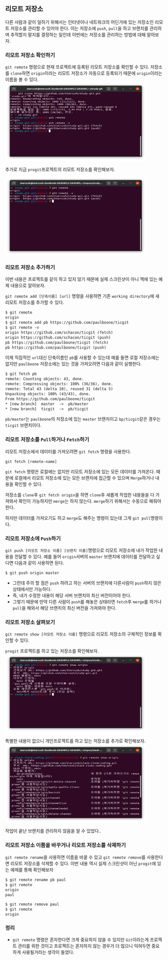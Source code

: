 ## 리모트 저장소

다른 사람과 같이 일하기 위해서는 인터넷이나 네트워크의 어딘가에 있는 저장소인 리모트 저장소를 관리할 수 있어야 한다. 이는 저장소에 `push`, `pull`을 하고 브랜치를 관리하며 추적할지 말지를 결정하는 일인데 이번에는 저장소를 관리하는 방법에 대해 알아보자.

### 리모트 저장소 확인하기

`git remote` 명령으로 현재 프로젝트에 등록된 리모트 저장소를 확인할 수 있다. 저장소를 `clone`하면 `origin`이라는 리모트 저장소가 자동으로 등록되기 때문에 `origin`이라는 이름을 볼 수 있다.
<img src="assets/git_remote2.png" width="450px" height="250px">

추가로 지금 `progit`프로젝트의 리모트 저장소를 확인해보자.

<img src="assets/git_remote.png" width="450px" height="250px">

### 리모트 저장소 추가하기

이번 내용은 프로젝트를 같이 하고 있지 않기 때문에 실제 스크린샷이 아니 책에 있는 예제 내용으로 알아보자.

`git remote add [단축이름] [url]` 명령을 사용하면 기존 `working directory`에 새 리모트 저장소를 추가할 수 있다.

```
$ git remote
origin
$ git remote add pb https://github.com/paulboone/ticgit
$ git remote -v
origin https://github.com/schacon/ticgit (fetch)
origin https://github.com/schacon/ticgit (push)
pb https://github.com/paulboone/ticgit (fetch)
pb https://github.com/paulboone/ticgit (push)
```

이제 직접적인 `url`대신 단축이름인 `pb`를 사용할 수 있는데 예를 들면 로컬 저장소에는 없지만 `paulboone` 저장소에는 있는 것을 가져오려면 다음과 같이 실행한다.

```
$ git fetch pb
remote: Counting objects: 43, done.
remote: Compressing objects: 100% (36/36), done.
remote: Total 43 (delta 10), reused 31 (delta 5)
Unpacking objects: 100% (43/43), done.
From https://github.com/paulboone/ticgit
* [new branch]  master  ->  pb/master
* [new branch]  ticgit  ->  pb/ticgit
```

`pb/master`는 `paulboone`의 저장소에 있는 `master` 브랜치이고 `bp/ticgit`같은 경우는 `ticgit` 브랜치이다.

### 리모트 저장소를 `Pull`하거나 `Fetch`하기

리모트 저장소에서 데이터를 가져오려면 `git fetch` 명령을 사용한다.

```
git fetch [remote-name]
```

`git fetch` 명령은 로컬에는 없지만 리모트 저장소에 있는 모든 데이터를 가져온다. 때문에 로컬에서 리모트 저장소에 있는 모든 브랜치에 접근할 수 있으며 `Merge`하거나 내용을 확인할 수 있다.

저장소를 `clone`후 `git fetch origin`을 하면 `clone`후 새롭게 작업한 내용들을 다 가져와서 확인이 가능하지만 `merge`는 하지 않는다. `merge`하기 위해서는 수동으로 해줘야 한다.

하지만 데이터를 가져오기도 하고 `merge`도 해주는 명령이 있는데 그게 `git pull`명령이다.

### 리모트 저장소에 `Push`하기

`git push [리모트 저장소 이름] [브랜치 이름]`명령으로 리모트 저장소에 내가 작업한 내용을 전달할 수 있다.
예를 들어 `origin`서버의 `master` 브랜치에 데이터를 전달하고 싶다면 다음과 같이 사용하면 된다.

```
$ git push origin master
```

- 그런데 주의 할 점은 `push` 하려고 하는 서버의 브랜치에 다른사람이 `push`하지 않은 상태에서만 가능하다.
- 즉, 내가 수정한 내용이 해당 서버 브랜치의 최신 버전이어야 한다.
- 그렇기 때문에 만약 다른 사람이 `push`를 해놓은 상태라면 `fetch`후 `merge`를 하거나 `pull`을 해와서 해당 브랜치의 최신 버전을 가져와야 한다.

### 리모트 저장소 살펴보기

`git remote show [리모트 저장소 이름]` 명령으로 리모트 저장소의 구체적인 정보를 확인할 수 있다.

`progit` 프로젝트를 하고 있는 저장소를 확인해보자.
<img src="assets/git_remote_show.png" width="450px" height="250px">

특별한 내용이 없으니 개인프로젝트를 하고 있는 저장소를 추가로 확인해보자.
<img src="assets/git_remote_show2.png" width="450px" height="250px">

작업이 끝난 브랜치를 관리하지 않음을 알 수 있었다..

### 리모트 저장소 이름을 바꾸거나 리모트 저장소를 삭제하기

`git remote rename`을 사용하면 이름을 바꿀 수 있고 `git remote remove`를 사용한다면 리모트 저장소를 삭제할 수 있다. 이번 내용 역시 실제 스크린샷이 아닌 `progit`에 있는 예제를 통해 확인해보자

```
$ git remote rename pb paul
$ git remote
origin
paul
```

```
$ git remote remove paul
$ git remote
origin
```

### 정리

- `git remote` 명령은 혼자한다면 크게 중요하지 않을 수 있지만 `Git`이라는게 프로젝트 관리를 위한 것이고 프로젝트는 혼자하지 않는 경우가 더 많으니 익혀두면 중요하게 사용될거라는 생각이 들었다.
